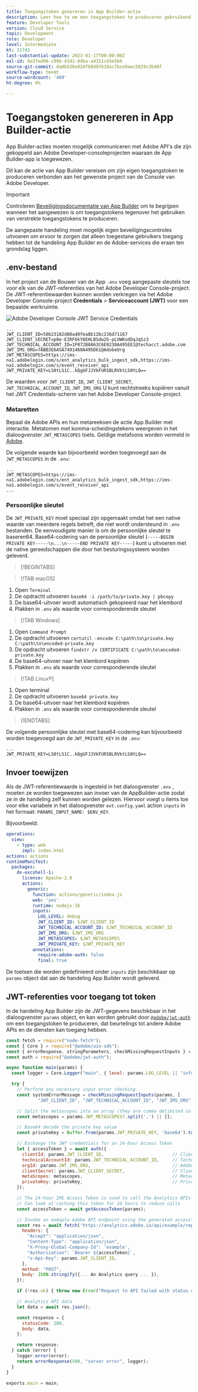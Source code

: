 ```yaml
---
title: Toegangstoken genereren in App Builder-actie
description: Leer hoe te om een toegangstoken te produceren gebruikend geloofsbrieven JWT voor gebruik in een actie van de Bouwer van de App.
feature: Developer Tools
version: Cloud Service
topic: Development
role: Developer
level: Intermediate
kt: 11743
last-substantial-update: 2023-01-17T00:00:00Z
exl-id: 9a3fed96-c99b-43d1-9dba-a4311c65e5b9
source-git-commit: da0b536e824f68d97618ac7bce9aec5829c3b48f
workflow-type: tm+mt
source-wordcount: '469'
ht-degree: 0%

---
```


# Toegangstoken genereren in App Builder-actie

App Builder-acties moeten mogelijk communiceren met Adobe API&#39;s die zijn gekoppeld aan Adobe Developer-consoleprojecten waaraan de App Builder-app is toegewezen.

Dit kan de actie van App Builder vereisen om zijn eigen toegangstoken te produceren verbonden aan het gewenste project van de Console van Adobe Developer.

>[!IMPORTANT]
>
> Controleren [Beveiligingsdocumentatie van App Builder](https://developer.adobe.com/app-builder/docs/guides/security/) om te begrijpen wanneer het aangewezen is om toegangstokens tegenover het gebruiken van verstrekte toegangstokens te produceren.
>
> De aangepaste handeling moet mogelijk eigen beveiligingscontroles uitvoeren om ervoor te zorgen dat alleen toegestane gebruikers toegang hebben tot de handeling App Builder en de Adobe-services die eraan ten grondslag liggen.


## .env-bestand

In het project van de Bouwer van de App `.env` voeg aangepaste sleutels toe voor elk van de JWT-referenties van het Adobe Developer Console-project. De JWT-referentiewaarden kunnen worden verkregen via het Adobe Developer Console-project __Credentials__ > __Serviceaccount (JWT)__ voor een bepaalde werkruimte.

![Adobe Developer Console JWT Service Credentials](./assets/jwt-auth/jwt-credentials.png)

```
...
JWT_CLIENT_ID=58b23182d80a40fea8b12bc236d71167
JWT_CLIENT_SECRET=p8e-EIRF6kY6EHLBSdw2b-pLUWKodDqJqSz3
JWT_TECHNICAL_ACCOUNT_ID=1F072B8A63C6E0230A495EE1@techacct.adobe.com
JWT_IMS_ORG=7ABB3E6A5A7491460A495D61@AdobeOrg
JWT_METASCOPES=https://ims-na1.adobelogin.com/s/ent_analytics_bulk_ingest_sdk,https://ims-na1.adobelogin.com/s/event_receiver_api
JWT_PRIVATE_KEY=LS0tLS1C..kQgUFJJVkFURSBLRVktLS0tLQ==
```

De waarden voor `JWT_CLIENT_ID`, `JWT_CLIENT_SECRET`, `JWT_TECHNICAL_ACCOUNT_ID`, `JWT_IMS_ORG` U kunt rechtstreeks kopiëren vanuit het JWT Credentials-scherm van het Adobe Developer Console-project.

### Metaretten

Bepaal de Adobe APIs en hun metareeksen de actie App Builder met interactie. Metatomen met komma-scheidingstekens weergeven in het dialoogvenster `JWT_METASCOPES` toets. Geldige metafoons worden vermeld in [Adobe](https://developer.adobe.com/developer-console/docs/guides/authentication/JWT/Scopes/).


De volgende waarde kan bijvoorbeeld worden toegevoegd aan de `JWT_METASCOPES` in de `.env`:

```
...
JWT_METASCOPES=https://ims-na1.adobelogin.com/s/ent_analytics_bulk_ingest_sdk,https://ims-na1.adobelogin.com/s/event_receiver_api
...
```

### Persoonlijke sleutel

De `JWT_PRIVATE_KEY` moet speciaal zijn opgemaakt omdat het een native waarde van meerdere regels betreft, die niet wordt ondersteund in `.env` bestanden. De eenvoudigste manier is om de persoonlijke sleutel te baseren64. Base64-codering van de persoonlijke sleutel (`-----BEGIN PRIVATE KEY-----\n...\n-----END PRIVATE KEY-----`) kunt u uitvoeren met de native gereedschappen die door het besturingssysteem worden geleverd.

>[!BEGINTABS]

>[!TAB macOS]

1. Open `Terminal`
1. De opdracht uitvoeren `base64 -i /path/to/private.key | pbcopy`
1. De base64-uitvoer wordt automatisch gekopieerd naar het klembord
1. Plakken in `.env` als waarde voor corresponderende sleutel

>[!TAB Windows]

1. Open `Command Prompt`
1. De opdracht uitvoeren `certutil -encode C:\path\to\private.key C:\path\to\encoded-private.key`
1. De opdracht uitvoeren `findstr /v CERTIFICATE C:\path\to\encoded-private.key`
1. De base64-uitvoer naar het klembord kopiëren
1. Plakken in `.env` als waarde voor corresponderende sleutel

>[!TAB Linux®]

1. Open terminal
1. De opdracht uitvoeren `base64 private.key`
1. De base64-uitvoer naar het klembord kopiëren
1. Plakken in `.env` als waarde voor corresponderende sleutel

>[!ENDTABS]

De volgende persoonlijke sleutel met base64-codering kan bijvoorbeeld worden toegevoegd aan de `JWT_PRIVATE_KEY` in de `.env`:

```
...
JWT_PRIVATE_KEY=LS0tLS1C..kQgUFJJVkFURSBLRVktLS0tLQ==
```

## Invoer toewijzen

Als de JWT-referentiewaarde is ingesteld in het dialoogvenster `.env` , moeten ze worden toegewezen aan invoer van de AppBuilder-actie zodat ze in de handeling zelf kunnen worden gelezen. Hiervoor voegt u items toe voor elke variabele in het dialoogvenster `ext.config.yaml` action `inputs` in het formaat: `PARAMS_INPUT_NAME: $ENV_KEY`.

Bijvoorbeeld:

```yaml
operations:
  view:
    - type: web
      impl: index.html
actions: actions
runtimeManifest:
  packages:
    dx-excshell-1:
      license: Apache-2.0
      actions:
        generic:
          function: actions/generic/index.js
          web: 'yes'
          runtime: nodejs:16
          inputs:
            LOG_LEVEL: debug
            JWT_CLIENT_ID: $JWT_CLIENT_ID
            JWT_TECHNICAL_ACCOUNT_ID: $JWT_TECHNICAL_ACCOUNT_ID
            JWT_IMS_ORG: $JWT_IMS_ORG
            JWT_METASCOPES: $JWT_METASCOPES
            JWT_PRIVATE_KEY: $JWT_PRIVATE_KEY
          annotations:
            require-adobe-auth: false
            final: true
```

De toetsen die worden gedefinieerd onder `inputs` zijn beschikbaar op `params` object dat aan de handeling App Builder wordt geleverd.


## JWT-referenties voor toegang tot token

In de handeling App Builder zijn de JWT-gegevens beschikbaar in het dialoogvenster `params` object, en kan worden gebruikt door [`@adobe/jwt-auth`](https://www.npmjs.com/package/@adobe/jwt-auth) om een toegangstoken te produceren, dat beurtelings tot andere Adobe APIs en de diensten kan toegang hebben.

```javascript
const fetch = require("node-fetch");
const { Core } = require("@adobe/aio-sdk");
const { errorResponse, stringParameters, checkMissingRequestInputs } = require("../utils");
const auth = require("@adobe/jwt-auth");

async function main(params) {
  const logger = Core.Logger("main", { level: params.LOG_LEVEL || "info" });

  try {
    // Perform any necessary input error checking
    const systemErrorMessage = checkMissingRequestInputs(params, [
            "JWT_CLIENT_ID", "JWT_TECHNICAL_ACCOUNT_ID", "JWT_IMS_ORG", "JWT_CLIENT_SECRET", "JWT_METASCOPES", "JWT_PRIVATE_KEY"], []);

    // Split the metascopes into an array (they are comma delimited in the .env file)
    const metascopes = params.JWT_METASCOPES?.split(',') || [];

    // Base64 decode the private key value
    const privateKey = Buffer.from(params.JWT_PRIVATE_KEY, 'base64').toString('utf-8');

    // Exchange the JWT credentials for an 24-hour Access Token
    let { accessToken } = await auth({
      clientId: params.JWT_CLIENT_ID,                          // Client Id
      technicalAccountId: params.JWT_TECHNICAL_ACCOUNT_ID,     // Technical Account Id
      orgId: params.JWT_IMS_ORG,                               // Adobe IMS Org Id
      clientSecret: params.JWT_CLIENT_SECRET,                  // Client Secret
      metaScopes: metascopes,                                  // Metadcopes defining level of access the access token should provide
      privateKey: privateKey,                                  // Private Key to sign the JWT
    });

    // The 24-hour IMS Access Token is used to call the Analytics APIs
    // Can look at caching this token for 24 hours to reduce calls
    const accessToken = await getAccessToken(params);

    // Invoke an exmaple Adobe API endpoint using the generated accessToken
    const res = await fetch('https://analytics.adobe.io/api/example/reports', {
      headers: {
        "Accept": "application/json",
        "Content-Type": "application/json",
        "X-Proxy-Global-Company-Id": 'example',
        "Authorization": `Bearer ${accessToken}`,
        "x-Api-Key": params.JWT_CLIENT_ID,
      },
      method: "POST",
      body: JSON.stringify({... An Analytics query ... }),
    });

    if (!res.ok) { throw new Error("Request to API failed with status code " + res.status);}

    // Analytics API data
    let data = await res.json();

    const response = {
      statusCode: 200,
      body: data,
    };

    return response;
  } catch (error) {
    logger.error(error);
    return errorResponse(500, "server error", logger);
  }
}

exports.main = main;
```
